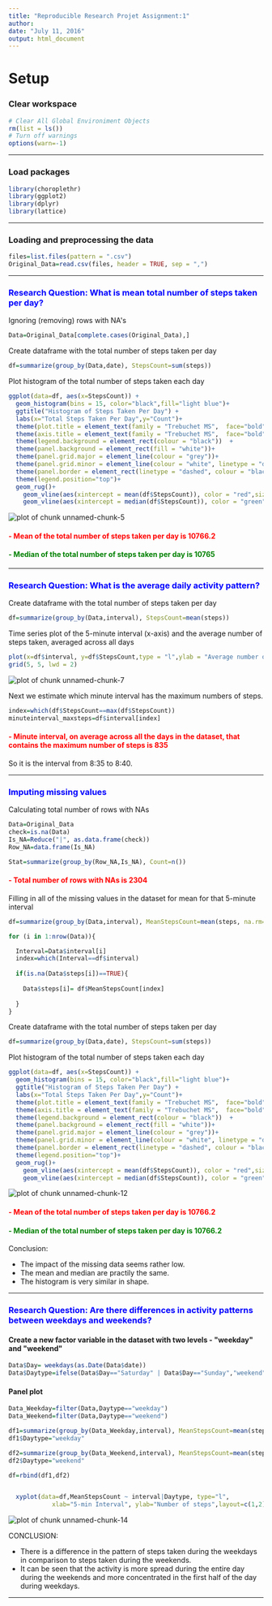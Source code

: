 ```yaml
---
title: "Reproducible Research Projet Assignment:1"
author: 
date: "July 11, 2016"
output: html_document
---
```




# Setup

### Clear workspace


```r
# Clear All Global Environiment Objects
rm(list = ls())
# Turn off warnings
options(warn=-1)
```

* * *

### Load packages


```r
library(choroplethr)
library(ggplot2)
library(dplyr)
library(lattice)
```

* * *

### Loading and preprocessing the data

```r
files=list.files(pattern = ".csv")
Original_Data=read.csv(files, header = TRUE, sep = ",")
```

* * *

### **<span style="color:blue">Research Question: What is mean total number of steps taken per day?**

Ignoring (removing) rows with NA's

```r
Data=Original_Data[complete.cases(Original_Data),]
```

Create dataframe with the total number of steps taken per day

```r
df=summarize(group_by(Data,date), StepsCount=sum(steps))
```


Plot histogram of the total number of steps taken each day

```r
ggplot(data=df, aes(x=StepsCount)) +
  geom_histogram(bins = 15, color="black",fill="light blue")+
  ggtitle("Histogram of Steps Taken Per Day") +
  labs(x="Total Steps Taken Per Day",y="Count")+
  theme(plot.title = element_text(family = "Trebuchet MS",  face="bold", size=12)) +
  theme(axis.title = element_text(family = "Trebuchet MS",  face="bold", size=12)) +
  theme(legend.background = element_rect(colour = "black"))  +
  theme(panel.background = element_rect(fill = "white"))+
  theme(panel.grid.major = element_line(colour = "grey"))+
  theme(panel.grid.minor = element_line(colour = "white", linetype = "dotted"))+
  theme(panel.border = element_rect(linetype = "dashed", colour = "black", fill=NA))+
  theme(legend.position="top")+ 
  geom_rug()+
    geom_vline(aes(xintercept = mean(df$StepsCount)), color = "red",size=1)+
    geom_vline(aes(xintercept = median(df$StepsCount)), color = "green",size=1,linetype=3)
```

![plot of chunk unnamed-chunk-5](figure/unnamed-chunk-5-1.png)

#### **<span style="color:red">- Mean of the total number of steps taken per day is 10766.2**

#### **<span style="color:green">- Median of the total number of steps taken per day is 10765**

* * *

### **<span style="color:blue">Research Question: What is the average daily activity pattern?**

Create dataframe with the total number of steps taken per day

```r
df=summarize(group_by(Data,interval), StepsCount=mean(steps))
```

Time series plot of the 5-minute interval (x-axis) and the average number of steps taken, averaged across all days


```r
plot(x=df$interval, y=df$StepsCount,type = "l",ylab = "Average number of steps taken",xlab ="5-minute interval" ,col="red", lwd = 2)
grid(5, 5, lwd = 2) 
```

![plot of chunk unnamed-chunk-7](figure/unnamed-chunk-7-1.png)

Next we estimate which minute interval has the  maximum numbers of steps.


```r
index=which(df$StepsCount==max(df$StepsCount))
minuteinterval_maxsteps=df$interval[index]
```

#### **<span style="color:red">- Minute interval, on average across all the days in the dataset, that contains the maximum number of steps is 835**

So it is the interval from 8:35 to 8:40.

* * *

### **<span style="color:blue">Imputing missing values**


Calculating total number of rows with NAs

```r
Data=Original_Data
check=is.na(Data)
Is_NA=Reduce("|", as.data.frame(check))
Row_NA=data.frame(Is_NA)

Stat=summarize(group_by(Row_NA,Is_NA), Count=n())
```

#### **<span style="color:red">- Total number of rows with NAs is 2304**


Filling in all of the missing values in the dataset for mean for that 5-minute interval


```r
df=summarize(group_by(Data,interval), MeanStepsCount=mean(steps, na.rm=TRUE))

for (i in 1:nrow(Data)){

  Interval=Data$interval[i]
  index=which(Interval==df$interval)
  
  if(is.na(Data$steps[i])==TRUE){
    
    Data$steps[i]= df$MeanStepsCount[index]
    
  }
}
```

Create dataframe with the total number of steps taken per day

```r
df=summarize(group_by(Data,date), StepsCount=sum(steps))
```


Plot histogram of the total number of steps taken each day

```r
ggplot(data=df, aes(x=StepsCount)) +
  geom_histogram(bins = 15, color="black",fill="light blue")+
  ggtitle("Histogram of Steps Taken Per Day") +
  labs(x="Total Steps Taken Per Day",y="Count")+
  theme(plot.title = element_text(family = "Trebuchet MS",  face="bold", size=12)) +
  theme(axis.title = element_text(family = "Trebuchet MS",  face="bold", size=12)) +
  theme(legend.background = element_rect(colour = "black"))  +
  theme(panel.background = element_rect(fill = "white"))+
  theme(panel.grid.major = element_line(colour = "grey"))+
  theme(panel.grid.minor = element_line(colour = "white", linetype = "dotted"))+
  theme(panel.border = element_rect(linetype = "dashed", colour = "black", fill=NA))+
  theme(legend.position="top")+ 
  geom_rug()+
    geom_vline(aes(xintercept = mean(df$StepsCount)), color = "red",size=1)+
    geom_vline(aes(xintercept = median(df$StepsCount)), color = "green",size=1,linetype=3)
```

![plot of chunk unnamed-chunk-12](figure/unnamed-chunk-12-1.png)

#### **<span style="color:red">- Mean of the total number of steps taken per day is 10766.2**

#### **<span style="color:green">- Median of the total number of steps taken per day is 10766.2**


Conclusion: 

- The impact of the missing data seems rather low.
- The mean and median are practily the same.
- The histogram is very similar in shape.

* * *

### **<span style="color:blue">Research Question: Are there differences in activity patterns between weekdays and weekends?**

#### Create a new factor variable in the dataset with two levels - "weekday" and "weekend"


```r
Data$Day= weekdays(as.Date(Data$date))
Data$Daytype=ifelse(Data$Day=="Saturday" | Data$Day=="Sunday","weekend","weekday")
```

#### Panel plot


```r
Data_Weekday=filter(Data,Daytype=="weekday")
Data_Weekend=filter(Data,Daytype=="weekend")

df1=summarize(group_by(Data_Weekday,interval), MeanStepsCount=mean(steps))
df1$Daytype="weekday"

df2=summarize(group_by(Data_Weekend,interval), MeanStepsCount=mean(steps))
df2$Daytype="weekend"

df=rbind(df1,df2)


  xyplot(data=df,MeanStepsCount ~ interval|Daytype, type="l", 
            xlab="5-min Interval", ylab="Number of steps",layout=c(1,2))
```

![plot of chunk unnamed-chunk-14](figure/unnamed-chunk-14-1.png)

CONCLUSION: 

- There is a difference in the pattern of steps taken during the weekdays in comparison to steps taken during the weekends. 
- It can be seen that the activity is more spread during the entire day during the weekends and  more concentrated in the first half of the day during weekdays.

* * *
